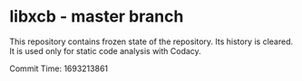 # libxcb - master branch

This repository contains frozen state of the repository.
Its history is cleared. It is used only for static code
analysis with Codacy.

Commit Time: 1693213861